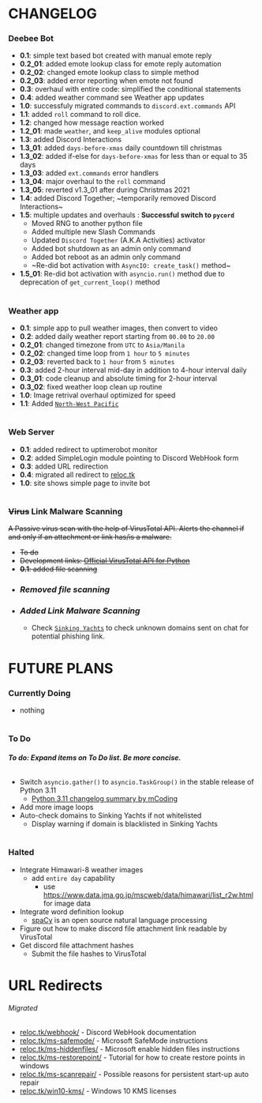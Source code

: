# CHANGELOG
### Deebee Bot
+ **0.1**: simple text based bot created with manual emote reply
+ **0.2_01**: added emote lookup class for emote reply automation
+ **0.2_02**: changed emote lookup class to simple method
+ **0.2_03**: added error reporting when emote not found
+ **0.3**: overhaul with entire code: simplified the conditional statements
+ **0.4**: added weather command see Weather app updates
+ **1.0**: successfuly migrated commands to `discord.ext.commands` API
+ **1.1**: added `roll` command to roll dice.
+ **1.2**: changed how message reaction worked
+ **1.2_01**: made `weather`, and `keep_alive` modules optional
+ **1.3**: added Discord Interactions
+ **1.3_01**: added `days-before-xmas` daily countdown till christmas
+ **1.3_02**: added if-else for `days-before-xmas` for less than or equal to 35 days
+ **1.3_03**: added `ext.commands` error handlers
+ **1.3_04**: major overhaul to the `roll` command
+ **1.3_05**: reverted v1.3_01 after during Christmas 2021
+ **1.4**: added Discord Together; ~temporarily removed Discord Interactions~
+ **1.5**: multiple updates and overhauls : **Successful switch to `pycord`**
  - Moved RNG to another python file
  - Added multiple new Slash Commands
  - Updated `Discord Together` (A.K.A Activities) activator
  - Added bot shutdown as an admin only command
  - Added bot reboot as an admin only command
  - ~Re-did bot activation with `AsyncIO: create_task()` method~
+ **1.5_01**: Re-did bot activation with `asyncio.run()` method due to deprecation of `get_current_loop()` method
#
### Weather app
+ **0.1**: simple app to pull weather images, then convert to video
+ **0.2**: added daily weather report starting from `00.00` to `20.00`
+ **0.2_01**: changed timezone from `UTC` to `Asia/Manila`
+ **0.2_02**: changed time loop from `1 hour` to `5 minutes`
+ **0.2_03**: reverted back to `1 hour` from `5 minutes`
+ **0.3**: added 2-hour interval mid-day in addition to 4-hour interval daily
+ **0.3_01**: code cleanup and absolute timing for 2-hour interval
+ **0.3_02**: fixed weather loop clean up routine
+ **1.0**: Image retrival overhaul optimized for speed
+ **1.1**: Added [`North-West Pacific`](https://www.goes.noaa.gov/dml/jma/nhem/nwpac/rb.html "Northwest Pacific infrared 1 loop")
#
### Web Server
+ **0.1**: added redirect to uptimerobot monitor
+ **0.2**: added SimpleLogin module pointing to Discord WebHook form
+ **0.3**: added URL redirection
+ **0.4**: migrated all redirect to [reloc.tk](https://www.reloc.tk/ "https://www.reloc.tk/")
+ **1.0**: site shows simple page to invite bot
#
### ~~Virus~~ Link Malware Scanning
~~A Passive virus scan with the help of VirusTotal API. Alerts the channel if and only if an attachment or link has/is a malware.~~
+ ~~To do~~
+ ~~Development links: [Official VirusTotal API for Python](https://github.com/VirusTotal/vt-py/ "vt-py")~~
+ ~~**0.1**: added file scanning~~
+ ### **_Removed file scanning_**
+ ### **_Added Link Malware Scanning_**
  + Check [`Sinking Yachts`](https://phish.sinking.yachts/docs "Sinking Yachts Documentation") to check unknown domains sent on chat for potential phishing link.

#
#

# FUTURE PLANS
### Currently Doing
+ nothing
#
### To Do
###### **_To do: Expand items on To Do list. Be more concise._**
+ Switch `asyncio.gather()` to `asyncio.TaskGroup()` in the stable release of Python 3.11
  - [Python 3.11 changelog summary by mCoding](https://www.youtube.com/watch?v=ueTXYhtlnjA "It's time... for PYTHON 3.11!")
+ Add more image loops
+ Auto-check domains to Sinking Yachts if not whitelisted
  - Display warning if domain is blacklisted in Sinking Yachts
# 
### Halted
+ Integrate Himawari-8 weather images
  + add `entire day` capability
    + use https://www.data.jma.go.jp/mscweb/data/himawari/list_r2w.html for image data
+ Integrate word definition lookup
  + [spaCy](https://spacy.io/ "spaCy") is an open source natural language processing
+ Figure out how to make discord file attachment link readable by VirusTotal
+ Get discord file attachment hashes
  + Submit the file hashes to VirusTotal

#
#

# URL Redirects
###### Migrated
+ [reloc.tk/webhook/](https://www.reloc.tk/webhook/ "https://www.reloc.tk/webhook/") - Discord WebHook documentation
+ [reloc.tk/ms-safemode/](https://www.reloc.tk/ms-safemode/ "https://www.reloc.tk/ms-safemode/") - Microsoft SafeMode instructions
+ [reloc.tk/ms-hiddenfiles/](https://www.reloc.tk/ms-hiddenfiles/ "https://www.reloc.tk/ms-hiddenfiles/") - Microsoft enable hidden files instructions
+ [reloc.tk/ms-restorepoint/](https://www.reloc.tk/ms-restorepoint/ "https://www.reloc.tk/ms-restorepoint/") - Tutorial for how to create restore points in windows
+ [reloc.tk/ms-scanrepair/](https://www.reloc.tk/ms-scanrepair/ "https://www.reloc.tk/ms-scanrepair/") - Possible reasons for persistent start-up auto repair
+ [reloc.tk/win10-kms/](https://www.reloc.tk/win10-kms/ "https://www.reloc.tk/win10-kms/") - Windows 10 KMS licenses